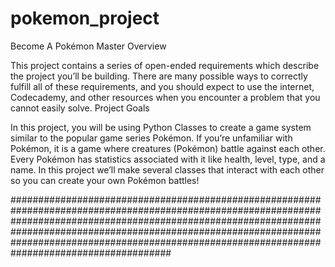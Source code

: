 # pokemon_project

Become A Pokémon Master
Overview

This project contains a series of open-ended requirements which describe the project you’ll be building. There are many possible ways to correctly fulfill all of these requirements, and you should expect to use the internet, Codecademy, and other resources when you encounter a problem that you cannot easily solve.
Project Goals

In this project, you will be using Python Classes to create a game system similar to the popular game series Pokémon. If you’re unfamiliar with Pokémon, it is a game where creatures (Pokémon) battle against each other. Every Pokémon has statistics associated with it like health, level, type, and a name. In this project we’ll make several classes that interact with each other so you can create your own Pokémon battles!

#####################################################################################################################################################################################################################################################################################################################
